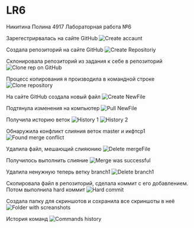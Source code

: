 # LR6
Никитина Полина 4917
Лабораторная работа №6

Зарегестрирвалась на сайте GitHub
![Create accaunt](https://github.com/ponikitina/7_Laba/blob/report/screanshots/CreateAccaunt.png)

Создала репозиторий на сайте GitHub
![Create Repositoriy](https://github.com/ponikitina/7_Laba/blob/report/screanshots/CreateRep.png)

Склонировала репозиторий из задания к себе в репозиторий
![Clone rep on GitHub](https://github.com/ponikitina/7_Laba/blob/report/screanshots/CloneRepOnGitHub.png)

Процесс копирования я производила в командной строке
![Clone repository](https://github.com/ponikitina/7_Laba/blob/report/screanshots/CloneRepOnGH_code.png)

На сайте GitHub создала новый файл
![Create NewFile](https://github.com/ponikitina/7_Laba/blob/report/screanshots/Create_NewFile.png)

Подтянула изменения на компьютер
![Pull NewFile](https://github.com/ponikitina/7_Laba/blob/report/screanshots/PullNewFile.png)

Получила историю веток
![History 1](https://github.com/ponikitina/7_Laba/blob/report/screanshots/HistoryCommi1.png)
![History 2](https://github.com/ponikitina/7_Laba/blob/report/screanshots/HistoryCommit2.png)

Обнаружила конфликт слияния веток master и икфтср1
![Found merge conflict](https://github.com/ponikitina/7_Laba/blob/report/screanshots/MergeConflict.png)

Удалила файл, мешающий слияюнию
![Delete mergeFile](https://github.com/ponikitina/7_Laba/blob/report/screanshots/DeleteMergeFile.png)

Получилось выполнить слияние
![Merge was successful](https://github.com/ponikitina/7_Laba/blob/report/screanshots/MergeSuccessfule.png)

Удалила ненужную теперь ветку branch1
![Delete branch1](https://github.com/ponikitina/7_Laba/blob/report/screanshots/DeleteBranch1.png)

Скопировала файл в репозиторий, сделала коммит с его добавлением. Потом выполнила hard коммит
![Hard commit](https://github.com/ponikitina/7_Laba/blob/report/screanshots/HardCommit.png)

Создала папку для скриншотов и сохранила все скриншоты в неё
![Folder with screanshots](https://github.com/ponikitina/7_Laba/blob/report/screanshots/Screanshots.png)

История команд
![Commands history](https://github.com/ponikitina/7_Laba/blob/report/screanshots/HistoryCommands.png)
